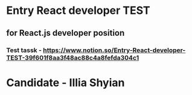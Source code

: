 # Entry React developer TEST
## for React.js developer position

### Test tassk - https://www.notion.so/Entry-React-developer-TEST-39f601f8aa3f48ac88c4a8fefda304c1

# Candidate - Illia Shyian
